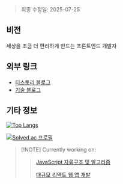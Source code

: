 > 최종 수정일: 2025-07-25

## 비전
세상을 조금 더 편리하게 만드는 프론트엔드 개발자

## 외부 링크
- [티스토리 블로그](https://ggarden.tistory.com/)
- [기술 블로그](https://kimjonghan.com/)

## 기타 정보

[![Top Langs](https://github-readme-stats.vercel.app/api/top-langs/?username=jong-k&layout=compact)](https://github.com/anuraghazra/github-readme-stats)

[![Solved.ac 프로필](http://mazassumnida.wtf/api/mini/generate_badge?boj=kjhan710)](https://solved.ac/kjhan710)

> \[!NOTE]
> Currently working on:
> > [JavaScript 자료구조 및 알고리즘](https://github.com/jong-k/js-algorithms)
> > 
> > [대규모 리액트 웹 앱 개발](https://github.com/jong-k/large-scale-react)
